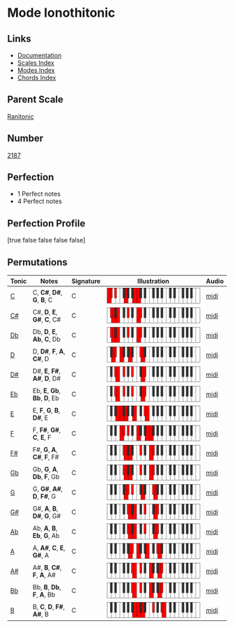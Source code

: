# Mode Ionothitonic

## Links

- [Documentation](index.md)
- [Scales Index](Scales.md)
- [Modes Index](Modes.md)
- [Chords Index](Chords.md)

## Parent Scale

[Ranitonic](ScaleRanitonic.md)

## Number

[2187](https://ianring.com/musictheory/scales/2187)

## Perfection

- 1 Perfect notes
- 4 Perfect notes

## Perfection Profile

[true false false false false]

## Permutations

| Tonic | Notes | Signature | Illustration | Audio |
|-------|-------|-----------|--------------|-------|
| [C](ModeCNaturalIonothitonic.md) | C, **C#**, **D#**, **G**, **B**, C | C | ![CNaturalIonothitonic](ModeCNaturalIonothitonic.png) | [midi](https://github.com/edipermadi/music/blob/main/docs/ModeCNaturalIonothitonic.mid?raw=true) |
| [C#](ModeCSharpIonothitonic.md) | C#, **D**, **E**, **G#**, **C**, C# | C | ![CSharpIonothitonic](ModeCSharpIonothitonic.png) | [midi](https://github.com/edipermadi/music/blob/main/docs/ModeCSharpIonothitonic.mid?raw=true) |
| [Db](ModeDFlatIonothitonic.md) | Db, **D**, **E**, **Ab**, **C**, Db | C | ![DFlatIonothitonic](ModeDFlatIonothitonic.png) | [midi](https://github.com/edipermadi/music/blob/main/docs/ModeDFlatIonothitonic.mid?raw=true) |
| [D](ModeDNaturalIonothitonic.md) | D, **D#**, **F**, **A**, **C#**, D | C | ![DNaturalIonothitonic](ModeDNaturalIonothitonic.png) | [midi](https://github.com/edipermadi/music/blob/main/docs/ModeDNaturalIonothitonic.mid?raw=true) |
| [D#](ModeDSharpIonothitonic.md) | D#, **E**, **F#**, **A#**, **D**, D# | C | ![DSharpIonothitonic](ModeDSharpIonothitonic.png) | [midi](https://github.com/edipermadi/music/blob/main/docs/ModeDSharpIonothitonic.mid?raw=true) |
| [Eb](ModeEFlatIonothitonic.md) | Eb, **E**, **Gb**, **Bb**, **D**, Eb | C | ![EFlatIonothitonic](ModeEFlatIonothitonic.png) | [midi](https://github.com/edipermadi/music/blob/main/docs/ModeEFlatIonothitonic.mid?raw=true) |
| [E](ModeENaturalIonothitonic.md) | E, **F**, **G**, **B**, **D#**, E | C | ![ENaturalIonothitonic](ModeENaturalIonothitonic.png) | [midi](https://github.com/edipermadi/music/blob/main/docs/ModeENaturalIonothitonic.mid?raw=true) |
| [F](ModeFNaturalIonothitonic.md) | F, **F#**, **G#**, **C**, **E**, F | C | ![FNaturalIonothitonic](ModeFNaturalIonothitonic.png) | [midi](https://github.com/edipermadi/music/blob/main/docs/ModeFNaturalIonothitonic.mid?raw=true) |
| [F#](ModeFSharpIonothitonic.md) | F#, **G**, **A**, **C#**, **F**, F# | C | ![FSharpIonothitonic](ModeFSharpIonothitonic.png) | [midi](https://github.com/edipermadi/music/blob/main/docs/ModeFSharpIonothitonic.mid?raw=true) |
| [Gb](ModeGFlatIonothitonic.md) | Gb, **G**, **A**, **Db**, **F**, Gb | C | ![GFlatIonothitonic](ModeGFlatIonothitonic.png) | [midi](https://github.com/edipermadi/music/blob/main/docs/ModeGFlatIonothitonic.mid?raw=true) |
| [G](ModeGNaturalIonothitonic.md) | G, **G#**, **A#**, **D**, **F#**, G | C | ![GNaturalIonothitonic](ModeGNaturalIonothitonic.png) | [midi](https://github.com/edipermadi/music/blob/main/docs/ModeGNaturalIonothitonic.mid?raw=true) |
| [G#](ModeGSharpIonothitonic.md) | G#, **A**, **B**, **D#**, **G**, G# | C | ![GSharpIonothitonic](ModeGSharpIonothitonic.png) | [midi](https://github.com/edipermadi/music/blob/main/docs/ModeGSharpIonothitonic.mid?raw=true) |
| [Ab](ModeAFlatIonothitonic.md) | Ab, **A**, **B**, **Eb**, **G**, Ab | C | ![AFlatIonothitonic](ModeAFlatIonothitonic.png) | [midi](https://github.com/edipermadi/music/blob/main/docs/ModeAFlatIonothitonic.mid?raw=true) |
| [A](ModeANaturalIonothitonic.md) | A, **A#**, **C**, **E**, **G#**, A | C | ![ANaturalIonothitonic](ModeANaturalIonothitonic.png) | [midi](https://github.com/edipermadi/music/blob/main/docs/ModeANaturalIonothitonic.mid?raw=true) |
| [A#](ModeASharpIonothitonic.md) | A#, **B**, **C#**, **F**, **A**, A# | C | ![ASharpIonothitonic](ModeASharpIonothitonic.png) | [midi](https://github.com/edipermadi/music/blob/main/docs/ModeASharpIonothitonic.mid?raw=true) |
| [Bb](ModeBFlatIonothitonic.md) | Bb, **B**, **Db**, **F**, **A**, Bb | C | ![BFlatIonothitonic](ModeBFlatIonothitonic.png) | [midi](https://github.com/edipermadi/music/blob/main/docs/ModeBFlatIonothitonic.mid?raw=true) |
| [B](ModeBNaturalIonothitonic.md) | B, **C**, **D**, **F#**, **A#**, B | C | ![BNaturalIonothitonic](ModeBNaturalIonothitonic.png) | [midi](https://github.com/edipermadi/music/blob/main/docs/ModeBNaturalIonothitonic.mid?raw=true) |
